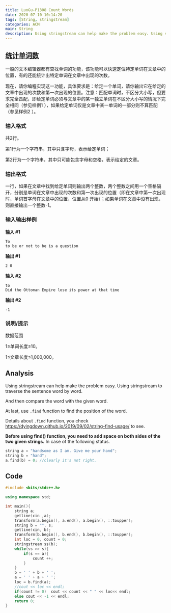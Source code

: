 ```yaml
---
title: LuoGu-P1308 Count Words
date: 2020-07-10 10:14:20
tags: [String, stringstream]
categories: ACM
main: String
description: Using stringstream can help make the problem easy. Using stringstream to traverse the sentence word by word.
---
```


## [统计单词数](https://www.luogu.com.cn/problem/P1308)

一般的文本编辑器都有查找单词的功能，该功能可以快速定位特定单词在文章中的位置，有的还能统计出特定单词在文章中出现的次数。

现在，请你编程实现这一功能，具体要求是：给定一个单词，请你输出它在给定的文章中出现的次数和第一次出现的位置。注意：匹配单词时，不区分大小写，但要求完全匹配，即给定单词必须与文章中的某一独立单词在不区分大小写的情况下完全相同（参见样例1 ），如果给定单词仅是文章中某一单词的一部分则不算匹配（参见样例2 ）。

### 输入格式

共2行。

第1行为一个字符串，其中只含字母，表示给定单词；

第2行为一个字符串，其中只可能包含字母和空格，表示给定的文章。

### 输出格式

一行，如果在文章中找到给定单词则输出两个整数，两个整数之间用一个空格隔开，分别是单词在文章中出现的次数和第一次出现的位置（即在文章中第一次出现时，单词首字母在文章中的位置，位置从0 开始）；如果单词在文章中没有出现，则直接输出一个整数-1。

### 输入输出样例

**输入 #1**

```
To
to be or not to be is a question
```

**输出 #1**

```
2 0
```

**输入 #2**

```
to
Did the Ottoman Empire lose its power at that time
```

**输出 #2**

```
-1
```

### 说明/提示

数据范围

1≤单词长度≤10。

1≤文章长度≤1,000,000。

## Analysis

Using stringstream can help make the problem easy. Using stringstream to traverse the sentence word by word.

And then compare the word with the given word.

At last, use `.find` function to find the position of the word.

Details about `.find` function, you check https://dyingdown.github.io/2019/09/02/string-find-usage/ to see.

**Before using find() function, you need to add space on both sides of the two given strings.** In case of the following status.

```c++
string a = "handsome as I am. Give me your hand";
string b = "hand";
a.find(b) = 0; //clearly it's not right.
```

## Code

```C++
#include <bits/stdc++.h>

using namespace std;

int main(){
    string a;
	getline(cin ,a);
	transform(a.begin(), a.end(), a.begin(), ::toupper);
    string b = "", s;
	getline(cin, b);
    transform(b.begin(), b.end(), b.begin(), ::toupper);
    int loc = 0, count = 0;
	stringstream ss(b);
	while(ss >> s){
        if(s == a){
            count ++;
        }
    }
    b = ' ' + b + ' ';
    a = ' ' + a + ' ';
    loc = b.find(a);
    //cout << loc << endl;
	if(count != 0)  cout << count << " " << loc<< endl;
	else cout << -1 << endl;
	return 0;
}
```